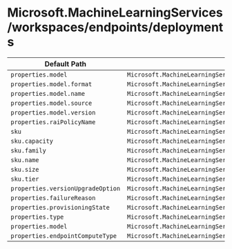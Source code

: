 # Microsoft.MachineLearningServices/workspaces/endpoints/deployments

| Default Path | Alias |
|---|---|
| `properties.model` | `Microsoft.MachineLearningServices/workspaces/endpoints/deployments/model` |
| `properties.model.format` | `Microsoft.MachineLearningServices/workspaces/endpoints/deployments/model.format` |
| `properties.model.name` | `Microsoft.MachineLearningServices/workspaces/endpoints/deployments/model.name` |
| `properties.model.source` | `Microsoft.MachineLearningServices/workspaces/endpoints/deployments/model.source` |
| `properties.model.version` | `Microsoft.MachineLearningServices/workspaces/endpoints/deployments/model.version` |
| `properties.raiPolicyName` | `Microsoft.MachineLearningServices/workspaces/endpoints/deployments/raiPolicyName` |
| `sku` | `Microsoft.MachineLearningServices/workspaces/endpoints/deployments/sku` |
| `sku.capacity` | `Microsoft.MachineLearningServices/workspaces/endpoints/deployments/sku.capacity` |
| `sku.family` | `Microsoft.MachineLearningServices/workspaces/endpoints/deployments/sku.family` |
| `sku.name` | `Microsoft.MachineLearningServices/workspaces/endpoints/deployments/sku.name` |
| `sku.size` | `Microsoft.MachineLearningServices/workspaces/endpoints/deployments/sku.size` |
| `sku.tier` | `Microsoft.MachineLearningServices/workspaces/endpoints/deployments/sku.tier` |
| `properties.versionUpgradeOption` | `Microsoft.MachineLearningServices/workspaces/endpoints/deployments/versionUpgradeOption` |
| `properties.failureReason` | `Microsoft.MachineLearningServices/workspaces/endpoints/deployments/failureReason` |
| `properties.provisioningState` | `Microsoft.MachineLearningServices/workspaces/endpoints/deployments/provisioningState` |
| `properties.type` | `Microsoft.MachineLearningServices/workspaces/endpoints/deployments/type` |
| `properties.model` | `Microsoft.MachineLearningServices/workspaces/endpoints/deployments/managedOnlineEndpoint.model` |
| `properties.endpointComputeType` | `Microsoft.MachineLearningServices/workspaces/endpoints/deployments/managedOnlineEndpoint.endpointComputeType` |

